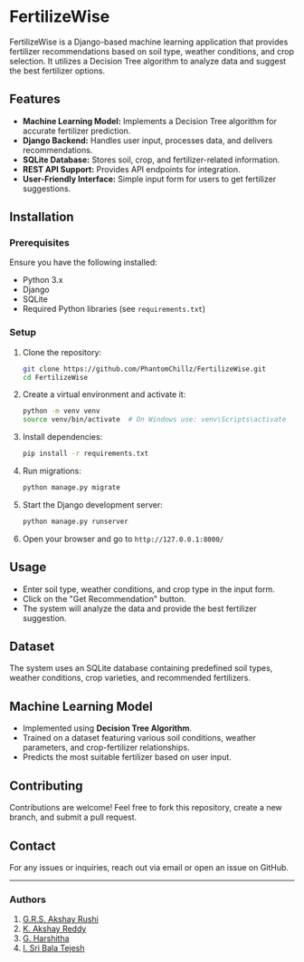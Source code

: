 # FertilizeWise

FertilizeWise is a Django-based machine learning application that provides fertilizer recommendations based on soil type, weather conditions, and crop selection. It utilizes a Decision Tree algorithm to analyze data and suggest the best fertilizer options.

## Features
- **Machine Learning Model:** Implements a Decision Tree algorithm for accurate fertilizer prediction.
- **Django Backend:** Handles user input, processes data, and delivers recommendations.
- **SQLite Database:** Stores soil, crop, and fertilizer-related information.
- **REST API Support:** Provides API endpoints for integration.
- **User-Friendly Interface:** Simple input form for users to get fertilizer suggestions.

## Installation

### Prerequisites
Ensure you have the following installed:
- Python 3.x
- Django
- SQLite
- Required Python libraries (see `requirements.txt`)

### Setup
1. Clone the repository:
   ```bash
   git clone https://github.com/PhantomChillz/FertilizeWise.git
   cd FertilizeWise
   ```
2. Create a virtual environment and activate it:
   ```bash
   python -m venv venv
   source venv/bin/activate  # On Windows use: venv\Scripts\activate
   ```
3. Install dependencies:
   ```bash
   pip install -r requirements.txt
   ```
4. Run migrations:
   ```bash
   python manage.py migrate
   ```
5. Start the Django development server:
   ```bash
   python manage.py runserver
   ```
6. Open your browser and go to `http://127.0.0.1:8000/`

## Usage
- Enter soil type, weather conditions, and crop type in the input form.
- Click on the "Get Recommendation" button.
- The system will analyze the data and provide the best fertilizer suggestion.

## Dataset
The system uses an SQLite database containing predefined soil types, weather conditions, crop varieties, and recommended fertilizers.

## Machine Learning Model
- Implemented using **Decision Tree Algorithm**.
- Trained on a dataset featuring various soil conditions, weather parameters, and crop-fertilizer relationships.
- Predicts the most suitable fertilizer based on user input.

## Contributing
Contributions are welcome! Feel free to fork this repository, create a new branch, and submit a pull request.

## Contact
For any issues or inquiries, reach out via email or open an issue on GitHub.

---
### Authors
1. [G.R.S. Akshay Rushi](https://github.com/PhantomChillz)
2. [K. Akshay Reddy](https://github.com/A-R-K-7)
3. [G. Harshitha](https://github.com/Harshitha9407)
4. [I. Sri Bala Tejesh](https://github.com/SRIBALATEJESH)
